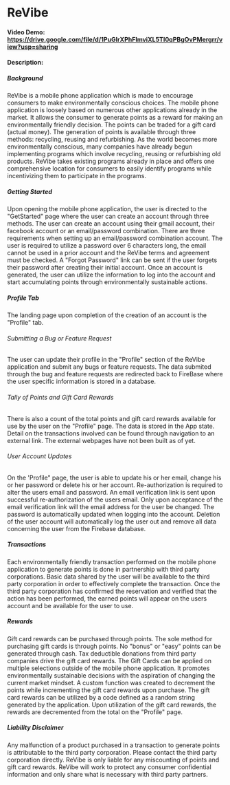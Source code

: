 # ReVibe
#### Video Demo: https://drive.google.com/file/d/1PuGIrXPhFlmviXL5TI0qPBgOvPMergrr/view?usp=sharing
#### Description:

##### Background

ReVibe is a mobile phone application which is made to encourage consumers to make environmentally conscious choices. The mobile phone application is loosely based on numerous other applications already in the market. It allows the consumer to generate points as a reward for making an environmentally friendly decision. The points can be traded for a gift card (actual money). The generation of points is available through three methods: recycling, reusing and refurbishing. As the world becomes more environmentally conscious, many companies have already begun implementing programs which involve recycling, reusing or refurbishing old products. ReVibe takes existing programs already in place and offers one comprehensive location for consumers to easily identify programs while incentivizing them to participate in the programs.

##### Getting Started

Upon opening the mobile phone application, the user is directed to the "GetStarted" page where the user can create an account through three methods. The user can create an account using their gmail account, their facebook account or an email/password combination. There are three requirements when setting up an email/password combination account. The user is required to utilize a password over 6 characters long, the email cannot be used in a prior account and the ReVibe terms and agreement must be checked. A "Forgot Password" link can be sent if the user forgets their password after creating their initial account. Once an account is generated, the user can utilize the information to log into the account and start accumulating points through environmentally sustainable actions. 

##### Profile Tab

The landing page upon completion of the creation of an account is the "Profile" tab. 

###### Submitting a Bug or Feature Request

The user can update their profile in the "Profile" section of the ReVibe application and submit any bugs or feature requests. The data submited through the bug and feature requests are redirected back to FireBase where the user specific information is stored in a database. 

###### Tally of Points and Gift Card Rewards

There is also a count of the total points and gift card rewards available for use by the user on the "Profile" page. The data is stored in the App state. Detail on the transactions involved can be found through navigation to an external link. The external webpages have not been built as of yet.

###### User Account Updates

On the 'Profile" page, the user is able to update his or her email, change his or her password or delete his or her account. Re-authorization is required to alter the users email and password. An email verification link is sent upon successful re-authorization of the users email. Only upon acceptance of the email verification link will the email address for the user be changed. The password is automatically updated when logging into the account. Deletion of the user account will automatically log the user out and remove all data concerning the user from the Firebase database.

##### Transactions

Each environmentally friendly transaction performed on the mobile phone application to generate points is done in partnership with third party corporations. Basic data shared by the user will be available to the third party corporation in order to effectively complete the transaction. Once the third party corporation has confirmed the reservation and verified that the action has been performed, the earned points will appear on the users account and be available for the user to use.

##### Rewards

Gift card rewards can be purchased through points. The sole method for purchasing gift cards is through points. No "bonus" or "easy" points can be generated through cash. Tax deductible donations from third party companies drive the gift card rewards. The Gift Cards can be applied on multiple selections outside of the mobile phone application. It promotes environmentally sustainable decisions with the aspiration of changing the current market mindset. A custom function was created to decrement the points while incrementing the gift card rewards upon purchase. The gift card rewards can be utilized by a code defined as a random string generated by the application. Upon utilization of the gift card rewards, the rewards are decremented from the total on the "Profile" page.

##### Liability Disclaimer

Any malfunction of a product purchased in a transaction to generate points is attributable to the third party corporation. Please contact the third party corporation directly. ReVibe is only liable for any miscounting of points and gift card rewards. ReVibe will work to protect any consumer confidential information and only share what is necessary with third party partners.